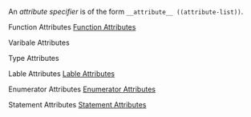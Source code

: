 
An _attribute specifier_ is of the form `__attribute__ ((attribute-list))`.





Function Attributes
[Function Attributes](https://gcc.gnu.org/onlinedocs/gcc-9.5.0/gcc/Common-Function-Attributes.html#Common-Function-Attributes)


Varibale Attributes

Type Attributes


Lable Attributes
[Lable Attributes](https://gcc.gnu.org/onlinedocs/gcc-9.5.0/gcc/Label-Attributes.html#Label-Attributes)

Enumerator Attributes
[Enumerator Attributes](https://gcc.gnu.org/onlinedocs/gcc-9.5.0/gcc/Enumerator-Attributes.html#Enumerator-Attributes)


Statement Attributes
[Statement Attributes](https://gcc.gnu.org/onlinedocs/gcc-9.5.0/gcc/Statement-Attributes.html#Statement-Attributes)